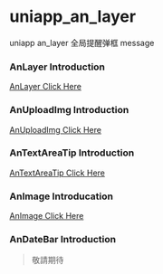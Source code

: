 # uniapp_an_layer
uniapp an_layer 全局提醒弹框 message

### AnLayer Introduction
[AnLayer Click Here](https://github.com/andotorg/uniapp_andot_demo/tree/master/components/an-layer)

### AnUploadImg Introduction
[AnUploadImg Click Here](https://github.com/andotorg/uniapp_andot_demo/tree/master/components/an-uploadImg)

### AnTextAreaTip Introduction
[AnTextAreaTip Click Here](https://github.com/andotorg/uniapp_andot_demo/tree/master/components/an-textarea-tip)

### AnImage Introducation
[AnImage Click Here](https://github.com/andotorg/uniapp_andot_demo/tree/master/components/an-image)

### AnDateBar Introduction

> 敬請期待
